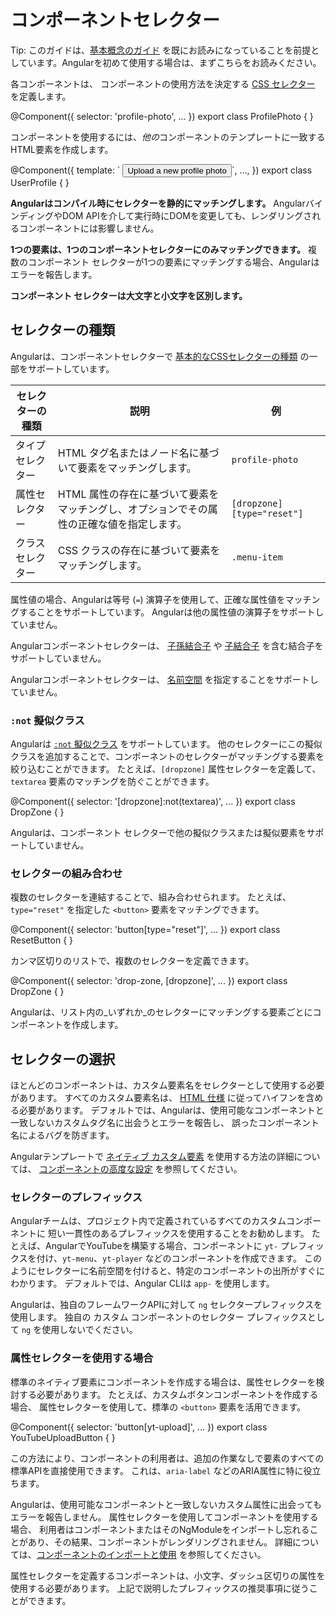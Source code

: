 # コンポーネントセレクター

Tip: このガイドは、[基本概念のガイド](essentials) を既にお読みになっていることを前提としています。Angularを初めて使用する場合は、まずこちらをお読みください。

各コンポーネントは、
コンポーネントの使用方法を決定する
[CSS セレクター](https://developer.mozilla.org/docs/Web/CSS/CSS_Selectors) を定義します。

<docs-code language="angular-ts" highlight="[2]">
@Component({
  selector: 'profile-photo',
  ...
})
export class ProfilePhoto { }
</docs-code>

コンポーネントを使用するには、*他の*コンポーネントのテンプレートに一致するHTML要素を作成します。

<docs-code language="angular-ts" highlight="[3]">
@Component({
  template: `
    <profile-photo />
    <button>Upload a new profile photo</button>`,
  ...,
})
export class UserProfile { }
</docs-code>

**Angularはコンパイル時にセレクターを静的にマッチングします。**
AngularバインディングやDOM APIを介して実行時にDOMを変更しても、レンダリングされるコンポーネントには影響しません。

**1つの要素は、1つのコンポーネントセレクターにのみマッチングできます。**
複数のコンポーネント セレクターが1つの要素にマッチングする場合、Angularはエラーを報告します。

**コンポーネント セレクターは大文字と小文字を区別します。**

## セレクターの種類

Angularは、コンポーネントセレクターで
[基本的なCSSセレクターの種類](https://developer.mozilla.org/docs/Web/CSS/CSS_Selectors)
の一部をサポートしています。

| **セレクターの種類**  | **説明**                                                                                                 | **例**                  |
| ------------------ | --------------------------------------------------------------------------------------------------------------- | ----------------------------- |
| タイプセレクター      | HTML タグ名またはノード名に基づいて要素をマッチングします。                                                    | `profile-photo`               |
| 属性セレクター | HTML 属性の存在に基づいて要素をマッチングし、オプションでその属性の正確な値を指定します。 | `[dropzone]` `[type="reset"]` |
| クラスセレクター     | CSS クラスの存在に基づいて要素をマッチングします。                                                          | `.menu-item`                  |

属性値の場合、Angularは等号 (`=`) 演算子を使用して、正確な属性値をマッチングすることをサポートしています。
Angularは他の属性値の演算子をサポートしていません。

Angularコンポーネントセレクターは、
[子孫結合子](https://developer.mozilla.org/docs/Web/CSS/Descendant_combinator) や
[子結合子](https://developer.mozilla.org/docs/Web/CSS/Child_combinator) を含む結合子をサポートしていません。

Angularコンポーネントセレクターは、
[名前空間](https://developer.mozilla.org/docs/Web/SVG/Namespaces_Crash_Course) を指定することをサポートしていません。

### `:not` 擬似クラス

Angularは [`:not` 擬似クラス](https://developer.mozilla.org/docs/Web/CSS/:not) をサポートしています。
他のセレクターにこの擬似クラスを追加することで、コンポーネントのセレクターがマッチングする要素を絞り込むことができます。
たとえば、`[dropzone]` 属性セレクターを定義して、
`textarea` 要素のマッチングを防ぐことができます。

<docs-code language="angular-ts" highlight="[2]">
@Component({
  selector: '[dropzone]:not(textarea)',
  ...
})
export class DropZone { }
</docs-code>

Angularは、コンポーネント セレクターで他の擬似クラスまたは擬似要素をサポートしていません。

### セレクターの組み合わせ

複数のセレクターを連結することで、組み合わせられます。
たとえば、`type="reset"` を指定した `<button>` 要素をマッチングできます。

<docs-code language="angular-ts" highlight="[2]">
@Component({
  selector: 'button[type="reset"]',
  ...
})
export class ResetButton { }
</docs-code>

カンマ区切りのリストで、複数のセレクターを定義できます。

<docs-code language="angular-ts" highlight="[2]">
@Component({
  selector: 'drop-zone, [dropzone]',
  ...
})
export class DropZone { }
</docs-code>

Angularは、リスト内の_いずれか_のセレクターにマッチングする要素ごとにコンポーネントを作成します。

## セレクターの選択

ほとんどのコンポーネントは、カスタム要素名をセレクターとして使用する必要があります。
すべてのカスタム要素名は、
[HTML 仕様](https://html.spec.whatwg.org/multipage/custom-elements.html#valid-custom-element-name) に従ってハイフンを含める必要があります。
デフォルトでは、Angularは、使用可能なコンポーネントと一致しないカスタムタグ名に出会うとエラーを報告し、
誤ったコンポーネント名によるバグを防ぎます。

Angularテンプレートで
[ネイティブ カスタム要素](https://developer.mozilla.org/docs/Web/Web_Components) を使用する方法の詳細については、
[コンポーネントの高度な設定](guide/components/advanced-configuration) を参照してください。

### セレクターのプレフィックス

Angularチームは、プロジェクト内で定義されているすべてのカスタムコンポーネントに
短い一貫性のあるプレフィックスを使用することをお勧めします。
たとえば、AngularでYouTubeを構築する場合、コンポーネントに `yt-` プレフィックスを付け、`yt-menu`、`yt-player` などのコンポーネントを作成できます。
このようにセレクターに名前空間を付けると、特定のコンポーネントの出所がすぐにわかります。
デフォルトでは、Angular CLIは `app-` を使用します。

Angularは、独自のフレームワークAPIに対して `ng` セレクタープレフィックスを使用します。
独自の カスタム コンポーネントのセレクター プレフィックスとして `ng` を使用しないでください。

### 属性セレクターを使用する場合

標準のネイティブ要素にコンポーネントを作成する場合は、属性セレクターを検討する必要があります。
たとえば、カスタムボタンコンポーネントを作成する場合、
属性セレクターを使用して、標準の `<button>` 要素を活用できます。

<docs-code language="angular-ts" highlight="[2]">
@Component({
  selector: 'button[yt-upload]',
   ...
})
export class YouTubeUploadButton { }
</docs-code>

この方法により、コンポーネントの利用者は、追加の作業なしで要素のすべての標準APIを直接使用できます。
これは、`aria-label` などのARIA属性に特に役立ちます。

Angularは、使用可能なコンポーネントと一致しないカスタム属性に出会ってもエラーを報告しません。
属性セレクターを使用してコンポーネントを使用する場合、
利用者はコンポーネントまたはそのNgModuleをインポートし忘れることがあり、その結果、コンポーネントがレンダリングされません。
詳細については、[コンポーネントのインポートと使用](guide/components/importing) を参照してください。

属性セレクターを定義するコンポーネントは、小文字、ダッシュ区切りの属性を使用する必要があります。
上記で説明したプレフィックスの推奨事項に従うことができます。
